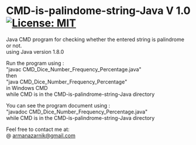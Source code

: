 # CMD-is-palindome-string-Java V 1.0 [![License: MIT](https://img.shields.io/badge/License-MIT-yellow.svg)](https://opensource.org/licenses/MIT)  
Java CMD program for checking whether the entered string is palindrome or not.  
using Java version 1.8.0  

Run the program using :  
"javac CMD_Dice_Number_Frequency_Percentage.java"  
then   
"java CMD_Dice_Number_Frequency_Percentage"   
in Windows CMD   
while CMD is in the CMD-is-palindrome-string-Java directory     
  
You can see the program document using :    
"javadoc CMD_Dice_Number_Frequency_Percentage.java"   
while CMD is in the CMD-is-palindrome-string-Java directory    
  
Feel free to contact me at:  
@ armanazarnik@gmail.com
